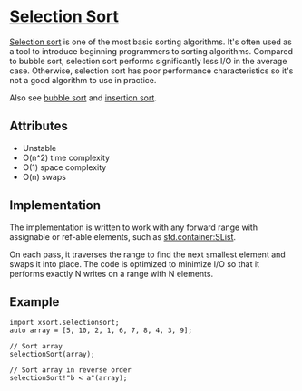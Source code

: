 # [Selection Sort](./selectionsort.d) #
 [Selection sort](https://en.wikipedia.org/wiki/Selection_sort) is one of the most basic sorting algorithms. It's often used as a tool to introduce beginning programmers to sorting algorithms. Compared to bubble sort, selection sort performs significantly less I/O in the average case. Otherwise, selection sort has poor performance characteristics so it's not a good algorithm to use in practice.

Also see [bubble sort](https://en.wikipedia.org/wiki/Bubble_sort) and [insertion sort](https://en.wikipedia.org/wiki/Insertion_sort).

## Attributes ##
- Unstable
- O(n^2) time complexity
- O(1) space complexity
- O(n) swaps

## Implementation ##
The implementation is written to work with any forward range with assignable or ref-able elements, such as [std.container:SList](http://dlang.org/phobos/std_container.html#.SList).

On each pass, it traverses the range to find the next smallest element and swaps it into place. The code is optimized to minimize I/O so that it performs exactly N writes on a range with N elements.

## Example ##
    import xsort.selectionsort;
    auto array = [5, 10, 2, 1, 6, 7, 8, 4, 3, 9];
    
    // Sort array
    selectionSort(array);
    
    // Sort array in reverse order
    selectionSort!"b < a"(array);